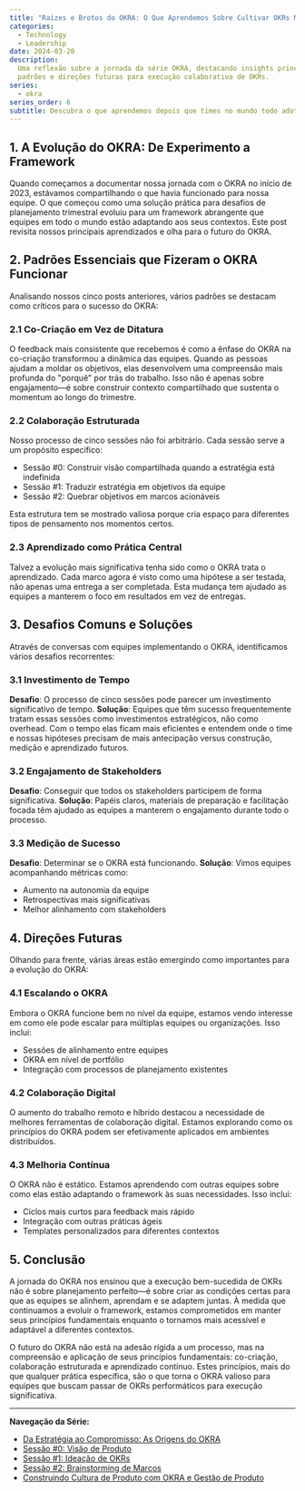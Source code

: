 ```yaml
---
title: "Raízes e Brotos do OKRA: O Que Aprendemos Sobre Cultivar OKRs Melhores"
categories:
  - Technology
  - Leadership
date: 2024-03-20
description:
  Uma reflexão sobre a jornada da série OKRA, destacando insights principais,
  padrões e direções futuras para execução colaborativa de OKRs.
series:
  - okra
series_order: 6
subtitle: Descubra o que aprendemos depois que times no mundo todo adotaram o OKRA—além da evolução de experimento para framework comprovado de execução colaborativa de OKRs
---
```


## 1. A Evolução do OKRA: De Experimento a Framework

Quando começamos a documentar nossa jornada com o OKRA no início de 2023, estávamos compartilhando o que havia funcionado para nossa equipe. O que começou como uma solução prática para desafios de planejamento trimestral evoluiu para um framework abrangente que equipes em todo o mundo estão adaptando aos seus contextos. Este post revisita nossos principais aprendizados e olha para o futuro do OKRA.

## 2. Padrões Essenciais que Fizeram o OKRA Funcionar

Analisando nossos cinco posts anteriores, vários padrões se destacam como críticos para o sucesso do OKRA:

### 2.1 Co-Criação em Vez de Ditatura

O feedback mais consistente que recebemos é como a ênfase do OKRA na co-criação transformou a dinâmica das equipes. Quando as pessoas ajudam a moldar os objetivos, elas desenvolvem uma compreensão mais profunda do "porquê" por trás do trabalho. Isso não é apenas sobre engajamento—é sobre construir contexto compartilhado que sustenta o momentum ao longo do trimestre.

### 2.2 Colaboração Estruturada

Nosso processo de cinco sessões não foi arbitrário. Cada sessão serve a um propósito específico:

- Sessão #0: Construir visão compartilhada quando a estratégia está indefinida
- Sessão #1: Traduzir estratégia em objetivos da equipe
- Sessão #2: Quebrar objetivos em marcos acionáveis

Esta estrutura tem se mostrado valiosa porque cria espaço para diferentes tipos de pensamento nos momentos certos.

### 2.3 Aprendizado como Prática Central

Talvez a evolução mais significativa tenha sido como o OKRA trata o aprendizado. Cada marco agora é visto como uma hipótese a ser testada, não apenas uma entrega a ser completada. Esta mudança tem ajudado as equipes a manterem o foco em resultados em vez de entregas.

## 3. Desafios Comuns e Soluções

Através de conversas com equipes implementando o OKRA, identificamos vários desafios recorrentes:

### 3.1 Investimento de Tempo

**Desafio**: O processo de cinco sessões pode parecer um investimento significativo de tempo.
**Solução**: Equipes que têm sucesso frequentemente tratam essas sessões como investimentos estratégicos, não como overhead. Com o tempo elas ficam mais eficientes e entendem onde o time e nossas hipóteses precisam de mais antecipação versus construção, medição e aprendizado futuros.

### 3.2 Engajamento de Stakeholders

**Desafio**: Conseguir que todos os stakeholders participem de forma significativa.
**Solução**: Papéis claros, materiais de preparação e facilitação focada têm ajudado as equipes a manterem o engajamento durante todo o processo.

### 3.3 Medição de Sucesso

**Desafio**: Determinar se o OKRA está funcionando.
**Solução**: Vimos equipes acompanhando métricas como:

- Aumento na autonomia da equipe
- Retrospectivas mais significativas
- Melhor alinhamento com stakeholders

## 4. Direções Futuras

Olhando para frente, várias áreas estão emergindo como importantes para a evolução do OKRA:

### 4.1 Escalando o OKRA

Embora o OKRA funcione bem no nível da equipe, estamos vendo interesse em como ele pode escalar para múltiplas equipes ou organizações. Isso inclui:

- Sessões de alinhamento entre equipes
- OKRA em nível de portfólio
- Integração com processos de planejamento existentes

### 4.2 Colaboração Digital

O aumento do trabalho remoto e híbrido destacou a necessidade de melhores ferramentas de colaboração digital. Estamos explorando como os princípios do OKRA podem ser efetivamente aplicados em ambientes distribuídos.

### 4.3 Melhoria Contínua

O OKRA não é estático. Estamos aprendendo com outras equipes sobre como elas estão adaptando o framework às suas necessidades. Isso inclui:

- Ciclos mais curtos para feedback mais rápido
- Integração com outras práticas ágeis
- Templates personalizados para diferentes contextos

## 5. Conclusão

A jornada do OKRA nos ensinou que a execução bem-sucedida de OKRs não é sobre planejamento perfeito—é sobre criar as condições certas para que as equipes se alinhem, aprendam e se adaptem juntas. À medida que continuamos a evoluir o framework, estamos comprometidos em manter seus princípios fundamentais enquanto o tornamos mais acessível e adaptável a diferentes contextos.

O futuro do OKRA não está na adesão rígida a um processo, mas na compreensão e aplicação de seus princípios fundamentais: co-criação, colaboração estruturada e aprendizado contínuo. Estes princípios, mais do que qualquer prática específica, são o que torna o OKRA valioso para equipes que buscam passar de OKRs performáticos para execução significativa.

---

**Navegação da Série:**

- [Da Estratégia ao Compromisso: As Origens do OKRA](/pt/posts/2023-02-20-intro-to-okra/)
- [Sessão #0: Visão de Produto](/pt/posts/2023-03-18-session-0-product-vision/)
- [Sessão #1: Ideação de OKRs](/pt/posts/2023-04-08-session-1-okrs-ideation/)
- [Sessão #2: Brainstorming de Marcos](/pt/posts/2023-04-18-session-2-milestones-brainstorming/)
- [Construindo Cultura de Produto com OKRA e Gestão de Produto](/pt/posts/2023-06-23-building-product-culture-okra/)
